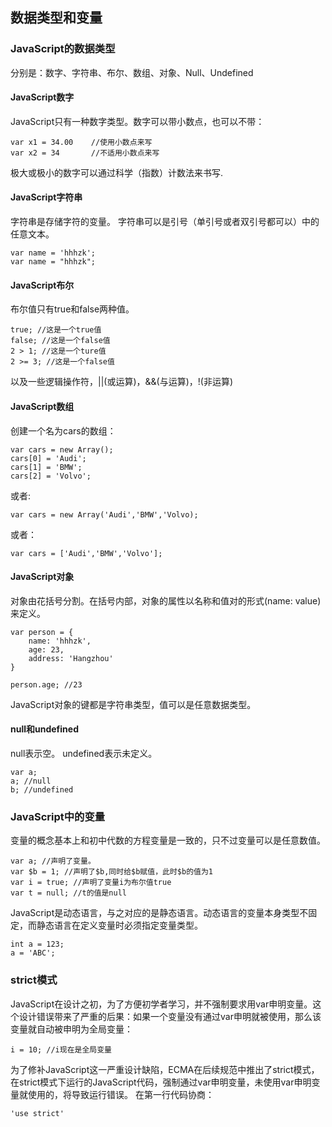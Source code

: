 ## 数据类型和变量
### JavaScript的数据类型
分别是：数字、字符串、布尔、数组、对象、Null、Undefined
#### JavaScript数字
JavaScript只有一种数字类型。数字可以带小数点，也可以不带：
````
var x1 = 34.00    //使用小数点来写
var x2 = 34       //不适用小数点来写
````
极大或极小的数字可以通过科学（指数）计数法来书写.

#### JavaScript字符串
字符串是存储字符的变量。
字符串可以是引号（单引号或者双引号都可以）中的任意文本。
````
var name = 'hhhzk';
var name = "hhhzk";
````

#### JavaScript布尔
布尔值只有true和false两种值。
````
true; //这是一个true值
false; //这是一个false值
2 > 1; //这是一个ture值
2 >= 3; //这是一个false值
````
以及一些逻辑操作符，||(或运算)，&&(与运算)，!(非运算)

#### JavaScript数组
创建一个名为cars的数组：
````
var cars = new Array();
cars[0] = 'Audi';
cars[1] = 'BMW';
cars[2] = 'Volvo';
````
或者:
````
var cars = new Array('Audi','BMW','Volvo);
````
或者：
````
var cars = ['Audi','BMW','Volvo'];
````

#### JavaScript对象
对象由花括号分割。在括号内部，对象的属性以名称和值对的形式(name: value)来定义。
````
var person = {
	name: 'hhhzk',
	age: 23,
	address: 'Hangzhou'
}

person.age; //23
````
JavaScript对象的键都是字符串类型，值可以是任意数据类型。

#### null和undefined
null表示空。
undefined表示未定义。
````
var a;
a; //null
b; //undefined
````

### JavaScript中的变量
变量的概念基本上和初中代数的方程变量是一致的，只不过变量可以是任意数值。
````
var a; //声明了变量。
var $b = 1; //声明了$b,同时给$b赋值，此时$b的值为1
var i = true; //声明了变量i为布尔值true
var t = null; //t的值是null
````
JavaScript是动态语言，与之对应的是静态语言。动态语言的变量本身类型不固定，而静态语言在定义变量时必须指定变量类型。
````
int a = 123;
a = 'ABC';
````

### strict模式
JavaScript在设计之初，为了方便初学者学习，并不强制要求用var申明变量。这个设计错误带来了严重的后果：如果一个变量没有通过var申明就被使用，那么该变量就自动被申明为全局变量：
````
i = 10; //i现在是全局变量
````
为了修补JavaScript这一严重设计缺陷，ECMA在后续规范中推出了strict模式，在strict模式下运行的JavaScript代码，强制通过var申明变量，未使用var申明变量就使用的，将导致运行错误。
在第一行代码协商：
````
'use strict'
````